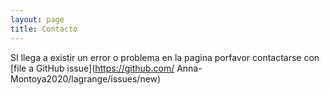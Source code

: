 ```yaml
---
layout: page
title: Contacto 
---
```


SI llega a existir un error o problema en la pagina porfavor contactarse con  [file a GitHub issue](https://github.com/ Anna-Montoya2020/lagrange/issues/new)
